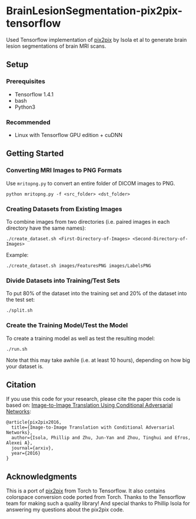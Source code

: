 # BrainLesionSegmentation-pix2pix-tensorflow

Used Tensorflow implementation of [pix2pix](https://phillipi.github.io/pix2pix/) by Isola et al to generate brain lesion segmentations of brain MRI scans.

## Setup

### Prerequisites
- Tensorflow 1.4.1
- bash
- Python3

### Recommended
- Linux with Tensorflow GPU edition + cuDNN

## Getting Started

### Converting MRI Images to PNG Formats

Use `mritopng.py` to convert an entire folder of DICOM images to PNG.

```
python mritopng.py -f <src_folder> <dst_folder>
```

### Creating Datasets from Existing Images

To combine images from two directories (i.e. paired images in each directory
have the same names):

```
./create_dataset.sh <First-Directory-of-Images> <Second-Directory-of-Images> 
```

Example:

```
./create_dataset.sh images/FeaturesPNG images/LabelsPNG
```

### Divide Datasets into Training/Test Sets

To put 80% of the dataset into the training set
and 20% of the dataset into the test set:

```
./split.sh
```

### Create the Training Model/Test the Model ###

To create a training model as well as test the resulting model:

```
./run.sh
```

Note that this may take awhile (i.e. at least 10 hours), depending on how big
your dataset is.

## Citation
If you use this code for your research, please cite the paper this code is based
on: <a href="https://arxiv.org/pdf/1611.07004v1.pdf">Image-to-Image Translation
Using Conditional Adversarial Networks</a>:

```
@article{pix2pix2016,
  title={Image-to-Image Translation with Conditional Adversarial Networks},
  author={Isola, Phillip and Zhu, Jun-Yan and Zhou, Tinghui and Efros, Alexei A},
  journal={arxiv},
  year={2016}
}
```

## Acknowledgments
This is a port of [pix2pix](https://github.com/phillipi/pix2pix) from Torch to
Tensorflow.  It also contains colorspace conversion code ported from Torch.
Thanks to the Tensorflow team for making such a quality library!  And special
thanks to Phillip Isola for answering my questions about the pix2pix code.
